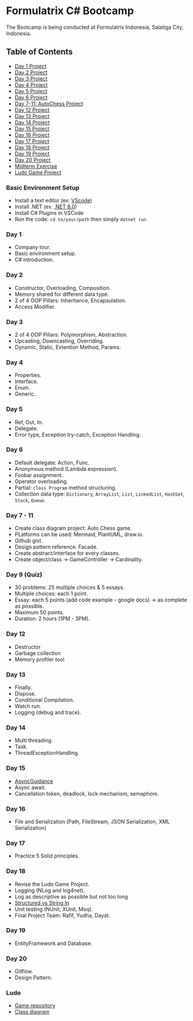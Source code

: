 # Formulatrix C# Bootcamp

The Bootcamp is being conducted at Formulatrix Indonesia, Salatiga City, Indonesia.

## Table of Contents
- [Day 1 Project](https://github.com/yudharisandy/Bootcamp-Formulatrix-C-/tree/main/Day%201)
- [Day 2 Project](https://github.com/yudharisandy/Bootcamp-Formulatrix-CSharp/tree/main/Day%202)
- [Day 3 Project](https://github.com/yudharisandy/Bootcamp-Formulatrix-CSharp/tree/main/Day%203)
- [Day 4 Project](https://github.com/yudharisandy/Bootcamp-Formulatrix-CSharp/tree/main/Day%204)
- [Day 5 Project](https://github.com/yudharisandy/Bootcamp-Formulatrix-CSharp/tree/main/Day%205)
- [Day 6 Project](https://github.com/yudharisandy/Bootcamp-Formulatrix-CSharp/tree/main/Day%206)
- [Day 7-11: AutoChess Project](https://gist.github.com/yudharisandy/7c48a17afb739bb6bedc2a24c9c580d2)
- [Day 12 Project](https://github.com/yudharisandy/Bootcamp-Formulatrix-CSharp/tree/main/Day%2012)
- [Day 13 Project](https://github.com/yudharisandy/Bootcamp-Formulatrix-CSharp/tree/main/Day%2013)
- [Day 14 Project](https://github.com/yudharisandy/Bootcamp-Formulatrix-CSharp/tree/main/Day%2014)
- [Day 15 Project](https://github.com/yudharisandy/Bootcamp-Formulatrix-CSharp/tree/main/Day%2015)
- [Day 16 Project](https://github.com/yudharisandy/Bootcamp-Formulatrix-CSharp/tree/main/Day%2016) 
- [Day 17 Project](https://github.com/yudharisandy/Bootcamp-Formulatrix-CSharp/tree/main/Day%2017)
- [Day 18 Project](https://github.com/yudharisandy/Bootcamp-Formulatrix-CSharp/tree/main/Day%2018)
- [Day 19 Project](https://github.com/yudharisandy/Bootcamp-Formulatrix-CSharp/tree/main/Day%2019)
- [Day 20 Project](https://github.com/yudharisandy/Bootcamp-Formulatrix-CSharp/tree/main/Day%2020)
- [Midterm Exercise](https://github.com/yudharisandy/Bootcamp-Formulatrix-CSharp/tree/main/MidTermExercise)
- [Ludo Game Project](https://github.com/yudharisandy/LudoGame)

### Basic Environment Setup
- Install a text editor (ex: [VScode](https://code.visualstudio.com/download))
- Install .NET (ex: [.NET 8.0](https://dotnet.microsoft.com/en-us/download))
- Install C# Plugins in VSCode
- Run the code: ```cd to/your/path``` then simply ```dotnet run```

### Day 1
- Company tour.
- Basic environment setup.
- C# introduction.

### Day 2
- Constructor, Overloading, Composition.
- Memory shared for different data type.
- 2 of 4 OOP Pillars: Inheritance, Encapsulation.
- Access Modifier.

### Day 3
- 2 of 4 OOP Pillars: Polymorphism, Abstraction.
- Upcasting, Downcasting, Overriding.
- Dynamic, Static, Extention Method, Params. 

### Day 4
- Properties.
- Interface.
- Enum.
- Generic.

### Day 5
- Ref, Out, In.
- Delegate.
- Error type, Exception try-catch, Exception Handling.

### Day 6
- Default delegate: Action, Func.
- Anonymous method (Lambda expression).
- Foobar assignment.
- Operator overloading.
- Partial: ```class Program``` method structuring.
- Collection data type: ```Dictionary```, ```ArrayList```, ```List```, ```LinkedList```, ```HashSet```, ```Stack```, ```Queue```. 

### Day 7 - 11
- Create class diagram project: Auto Chess game.
- PLatforms can be used: Mermaid, PlantUML, draw.io.
- Github gist.
- Design pattern reference: Facade.
- Create abstract/interface for every classes.
- Create object/class -> GameController -> Cardinality.

### Day 9 (Quiz)
- 30 problems: 25 multiple choices & 5 essays.
- Multiple choices: each 1 point.
- Essay: each 5 points (add code example - google docs) -> as complete as possible.
- Maximum 50 points.
- Duration: 2 hours (1PM - 3PM).

### Day 12
- Destructor
- Garbage collection
- Memory profiler tool

### Day 13
- Finally.
- Dispose.
- Conditional Compilation.
- Watch run.
- Logging (debug and trace).

### Day 14
- Multi threading.
- Task.
- ThreadExceptionHandling.

### Day 15
- [AsyncGuidance](https://github.com/davidfowl/AspNetCoreDiagnosticScenarios/blob/master/AsyncGuidance.md#prefer-asyncawait-over-directly-returning-task)
- Async await.
- Cancellation token, deadlock, lock mechanism, semaphore.

### Day 16
- File and Serialization (Path, FileStream, JSON Serialization, XML Serialization)

### Day 17
- Practice 5 Solid principles.

### Day 18
- Revise the Ludo Game Project.
- Logging (NLog and log4net).
- Log as descriptive as possible but not too long
- [Structured vs String In](https://habr.com/en/articles/591171/)
- Unit testing (NUnit, XUnit, Moq).
- Final Project Team: Rafif, Yudha, Dayat.

### Day 19
- EntityFramework and Database.

### Day 20
- Gitflow.
- Design Pattern.

### Ludo
- [Game repository](https://github.com/yudharisandy/LudoGame)
- [Class diagram](https://github.com/probabilitynokami/ClassDiagram)


